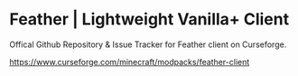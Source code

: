 # Feather | Lightweight Vanilla+ Client
Offical Github Repository & Issue Tracker for Feather client on Curseforge.

https://www.curseforge.com/minecraft/modpacks/feather-client
